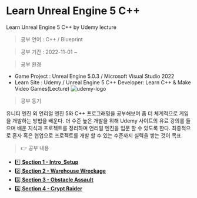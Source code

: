 # Learn Unreal Engine 5 C++
 Learn Unreal Engine 5 C++ by Udemy lecture

> 공부 언어 : C++ / Blueprint

> 공부 기간 : 2022-11-01 ~

> 공부 환경 

 * Game Project : Unreal Engine 5.0.3 / Microsoft Visual Studio 2022
 * Learn Site : Udemy / Unreal Engine 5 C++ Developer: Learn C++ & Make Video Games(Lecture)
 ![udemy-logo](https://user-images.githubusercontent.com/36596037/199256561-902ac863-fc75-401d-91de-042e2d287c0f.png)
  
> 공부 동기  

유니티 엔진 외 언리얼 엔진 5와 C++ 프로그래밍을 공부해보며 좀 더 체계적으로 게임을 개발하는 방법을 배운다.
더 수준 높은 개발을 위해 Udemy 사이트의 유료 강의를 들으며 배운 지식과 프로젝트를 정리하며 언리얼 엔진을 입문 할 수 있도록 한다.
최종적으로 혼자 혹은 협업으로 프로젝트를 개발 할 수 있는 수준까지 실력을 쌓는 것이 목표.

> 👉 공부 내용

- [1️⃣ **Section 1 - Intro_Setup**](/StudyData/Section_1-Intro_Setup/Intro_Setup.md)
- [2️⃣ **Section 2 - Warehouse Wreckage**](/StudyData/Section_2-Warehouse_Wreckage/Warehouse_Wreckage.md)
- [3️⃣ **Section 3 - Obstacle Assault**](/StudyData/Section_3-Obstacle_Assault/Obstacle_Assault.md)
- [4️⃣ **Section 4 - Crypt Raider**](/StudyData/Section_4-Crypt_Raider/Crypt_Raider.md)

